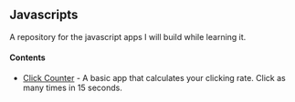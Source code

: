 ## Javascripts

A repository for the javascript apps I will build while learning it.
  

#### Contents

 * [Click Counter](http://aviaryan.github.io/javascripts/click_counter.html) - A basic app that calculates your clicking rate. Click as many times in 15 seconds.